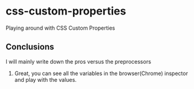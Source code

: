 # css-custom-properties
Playing around with CSS Custom Properties

## Conclusions
I will mainly write down the pros versus the preprocessors

1. Great, you can see all the variables in the browser(Chrome) inspector and play with the values.